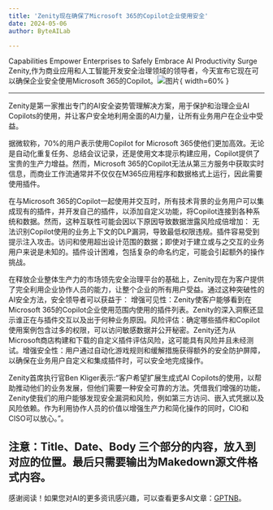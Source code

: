 ```yaml
---
title: 'Zenity现在确保了Microsoft 365的Copilot企业使用安全'
date: 2024-05-06
author: ByteAILab

---
```


Capabilities Empower Enterprises to Safely Embrace AI Productivity Surge
Zenity,作为商业应用和人工智能开发安全治理领域的领导者，今天宣布它现在可以确保企业安全使用Microsoft 365的Copilot。![图片](https://ai-techpark.com/wp-content/uploads/2024/05/Zenit-960x540.jpg){ width=60% }

---
Zenity是第一家推出专门的AI安全姿势管理解决方案，用于保护和治理企业AI Copilots的使用，并让客户安全地利用全面的AI力量，让所有业务用户在企业中受益。

据微软称，70%的用户表示使用Copilot for Microsoft 365使他们更加高效。无论是自动化重复任务、总结会议记录，还是使用文本提示构建应用，Copilot提供了宝贵的生产力增益。然而，Microsoft 365的Copilot无法从第三方服务中获取实时信息，而商业工作流通常并不仅仅在M365应用程序和数据格式上运行，因此需要使用插件。

在与Microsoft 365的Copilot一起使用并交互时，所有技术背景的业务用户可以集成现有的插件，并开发自己的插件，以添加自定义功能，将Copilot连接到各种系统和数据。然而，这种互联性可能会因以下原因导致数据泄露风险成倍增加：
无法识别Copilot使用的业务上下文的DLP漏洞，导致最低权限违规。插件容易受到提示注入攻击。访问和使用超出设计范围的数据；即使对于建立或与之交互的业务用户来说是未知的。插件设计困难，包括复杂的命名约定，可能会引起额外的操作挑战。

在释放企业整体生产力的市场领先安全治理平台的基础上，Zenity现在为客户提供了完全利用企业协作人员的能力，让整个企业的所有用户受益。通过这种突破性的AI安全方法，安全领导者可以获益于：
增强可见性：Zenity使客户能够看到在Microsoft 365的Copilot企业使用范围内使用的插件列表。Zenity的深入洞察还显示谁正在与插件交互以及出于何种业务原因。风险评估：确定哪些插件和Copilot使用案例包含过多的权限，可以访问敏感数据并公开秘密。Zenity还为从Microsoft商店构建和下载的自定义插件评估风险，这可能具有风险并且未经测试。增强安全性：用户通过自动化游戏规则和缓解措施获得额外的安全防护屏障，以确保在业务用户自定义和集成插件时，可以安全地完成操作。

Zenity首席执行官Ben Kliger表示:“客户希望扩展生成式AI Copilots的使用，以帮助推动他们的业务发展，但他们需要一种安全可靠的方法。凭借我们增强的功能，Zenity使我们的用户能够发现安全漏洞和风险，例如第三方访问、嵌入式凭据以及风险依赖。作为利用协作人员的价值以增强生产力和简化操作的同时，CIO和CISO可以放心。”。

注意：Title、Date、Body 三个部分的内容，放入到对应的位置。最后只需要输出为Makedown源文件格式内容。
---
感谢阅读！如果您对AI的更多资讯感兴趣，可以查看更多AI文章：[GPTNB](https://gptnb.com)。
